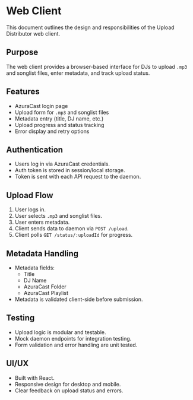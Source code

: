 # Web Client

This document outlines the design and responsibilities of the Upload Distributor web client.

## Purpose

The web client provides a browser-based interface for DJs to upload `.mp3` and songlist files, enter metadata, and track upload status.

## Features

- AzuraCast login page
- Upload form for `.mp3` and songlist files
- Metadata entry (title, DJ name, etc.)
- Upload progress and status tracking
- Error display and retry options

## Authentication

- Users log in via AzuraCast credentials.
- Auth token is stored in session/local storage.
- Token is sent with each API request to the daemon.

## Upload Flow

1. User logs in.
2. User selects `.mp3` and songlist files.
3. User enters metadata.
4. Client sends data to daemon via `POST /upload`.
5. Client polls `GET /status/:uploadId` for progress.

## Metadata Handling

- Metadata fields:
  - Title
  - DJ Name
  - AzuraCast Folder
  - AzuraCast Playlist
- Metadata is validated client-side before submission.

## Testing

- Upload logic is modular and testable.
- Mock daemon endpoints for integration testing.
- Form validation and error handling are unit tested.

## UI/UX

- Built with React.
- Responsive design for desktop and mobile.
- Clear feedback on upload status and errors.
